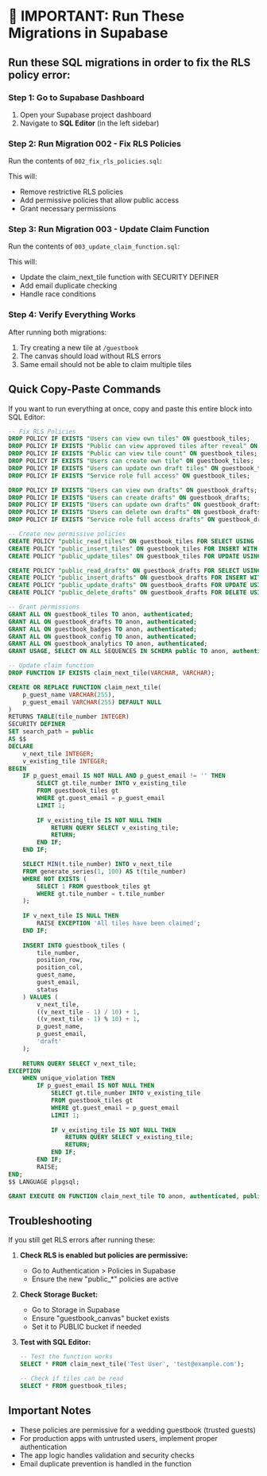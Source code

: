 # 🚨 IMPORTANT: Run These Migrations in Supabase

## Run these SQL migrations in order to fix the RLS policy error:

### Step 1: Go to Supabase Dashboard
1. Open your Supabase project dashboard
2. Navigate to **SQL Editor** (in the left sidebar)

### Step 2: Run Migration 002 - Fix RLS Policies
Run the contents of `002_fix_rls_policies.sql`:

This will:
- Remove restrictive RLS policies
- Add permissive policies that allow public access
- Grant necessary permissions

### Step 3: Run Migration 003 - Update Claim Function
Run the contents of `003_update_claim_function.sql`:

This will:
- Update the claim_next_tile function with SECURITY DEFINER
- Add email duplicate checking
- Handle race conditions

### Step 4: Verify Everything Works
After running both migrations:
1. Try creating a new tile at `/guestbook`
2. The canvas should load without RLS errors
3. Same email should not be able to claim multiple tiles

## Quick Copy-Paste Commands

If you want to run everything at once, copy and paste this entire block into SQL Editor:

```sql
-- Fix RLS Policies
DROP POLICY IF EXISTS "Users can view own tiles" ON guestbook_tiles;
DROP POLICY IF EXISTS "Public can view approved tiles after reveal" ON guestbook_tiles;
DROP POLICY IF EXISTS "Public can view tile count" ON guestbook_tiles;
DROP POLICY IF EXISTS "Users can create own tile" ON guestbook_tiles;
DROP POLICY IF EXISTS "Users can update own draft tiles" ON guestbook_tiles;
DROP POLICY IF EXISTS "Service role full access" ON guestbook_tiles;

DROP POLICY IF EXISTS "Users can view own drafts" ON guestbook_drafts;
DROP POLICY IF EXISTS "Users can create drafts" ON guestbook_drafts;
DROP POLICY IF EXISTS "Users can update own drafts" ON guestbook_drafts;
DROP POLICY IF EXISTS "Users can delete own drafts" ON guestbook_drafts;
DROP POLICY IF EXISTS "Service role full access drafts" ON guestbook_drafts;

-- Create new permissive policies
CREATE POLICY "public_read_tiles" ON guestbook_tiles FOR SELECT USING (true);
CREATE POLICY "public_insert_tiles" ON guestbook_tiles FOR INSERT WITH CHECK (true);
CREATE POLICY "public_update_tiles" ON guestbook_tiles FOR UPDATE USING (true) WITH CHECK (true);

CREATE POLICY "public_read_drafts" ON guestbook_drafts FOR SELECT USING (true);
CREATE POLICY "public_insert_drafts" ON guestbook_drafts FOR INSERT WITH CHECK (true);
CREATE POLICY "public_update_drafts" ON guestbook_drafts FOR UPDATE USING (true) WITH CHECK (true);
CREATE POLICY "public_delete_drafts" ON guestbook_drafts FOR DELETE USING (true);

-- Grant permissions
GRANT ALL ON guestbook_tiles TO anon, authenticated;
GRANT ALL ON guestbook_drafts TO anon, authenticated;
GRANT ALL ON guestbook_badges TO anon, authenticated;
GRANT ALL ON guestbook_config TO anon, authenticated;
GRANT ALL ON guestbook_analytics TO anon, authenticated;
GRANT USAGE, SELECT ON ALL SEQUENCES IN SCHEMA public TO anon, authenticated;

-- Update claim function
DROP FUNCTION IF EXISTS claim_next_tile(VARCHAR, VARCHAR);

CREATE OR REPLACE FUNCTION claim_next_tile(
    p_guest_name VARCHAR(255),
    p_guest_email VARCHAR(255) DEFAULT NULL
)
RETURNS TABLE(tile_number INTEGER) 
SECURITY DEFINER
SET search_path = public
AS $$
DECLARE
    v_next_tile INTEGER;
    v_existing_tile INTEGER;
BEGIN
    IF p_guest_email IS NOT NULL AND p_guest_email != '' THEN
        SELECT gt.tile_number INTO v_existing_tile
        FROM guestbook_tiles gt
        WHERE gt.guest_email = p_guest_email
        LIMIT 1;
        
        IF v_existing_tile IS NOT NULL THEN
            RETURN QUERY SELECT v_existing_tile;
            RETURN;
        END IF;
    END IF;

    SELECT MIN(t.tile_number) INTO v_next_tile
    FROM generate_series(1, 100) AS t(tile_number)
    WHERE NOT EXISTS (
        SELECT 1 FROM guestbook_tiles gt 
        WHERE gt.tile_number = t.tile_number
    );
    
    IF v_next_tile IS NULL THEN
        RAISE EXCEPTION 'All tiles have been claimed';
    END IF;
    
    INSERT INTO guestbook_tiles (
        tile_number,
        position_row,
        position_col,
        guest_name,
        guest_email,
        status
    ) VALUES (
        v_next_tile,
        ((v_next_tile - 1) / 10) + 1,
        ((v_next_tile - 1) % 10) + 1,
        p_guest_name,
        p_guest_email,
        'draft'
    );
    
    RETURN QUERY SELECT v_next_tile;
EXCEPTION
    WHEN unique_violation THEN
        IF p_guest_email IS NOT NULL THEN
            SELECT gt.tile_number INTO v_existing_tile
            FROM guestbook_tiles gt
            WHERE gt.guest_email = p_guest_email
            LIMIT 1;
            
            IF v_existing_tile IS NOT NULL THEN
                RETURN QUERY SELECT v_existing_tile;
                RETURN;
            END IF;
        END IF;
        RAISE;
END;
$$ LANGUAGE plpgsql;

GRANT EXECUTE ON FUNCTION claim_next_tile TO anon, authenticated, public;
```

## Troubleshooting

If you still get RLS errors after running these:

1. **Check RLS is enabled but policies are permissive:**
   - Go to Authentication > Policies in Supabase
   - Ensure the new "public_*" policies are active
   
2. **Check Storage Bucket:**
   - Go to Storage in Supabase
   - Ensure "guestbook_canvas" bucket exists
   - Set it to PUBLIC bucket if needed

3. **Test with SQL Editor:**
   ```sql
   -- Test the function works
   SELECT * FROM claim_next_tile('Test User', 'test@example.com');
   
   -- Check if tiles can be read
   SELECT * FROM guestbook_tiles;
   ```

## Important Notes

- These policies are permissive for a wedding guestbook (trusted guests)
- For production apps with untrusted users, implement proper authentication
- The app logic handles validation and security checks
- Email duplicate prevention is handled in the function